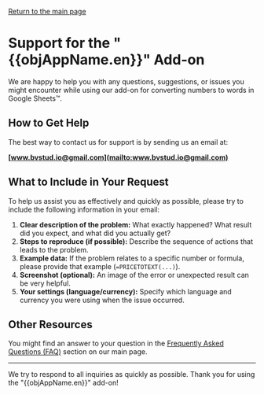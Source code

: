 [Return to the main page](en/ ':class=btn')

# Support for the "{{objAppName.en}}" Add-on

We are happy to help you with any questions, suggestions, or issues you might encounter while using our add-on for converting numbers to words in Google Sheets™.

## How to Get Help

The best way to contact us for support is by sending us an email at:

**[www.bvstud.io@gmail.com](mailto:www.bvstud.io@gmail.com)**

## What to Include in Your Request

To help us assist you as effectively and quickly as possible, please try to include the following information in your email:

1.  **Clear description of the problem:** What exactly happened? What result did you expect, and what did you actually get?
2.  **Steps to reproduce (if possible):** Describe the sequence of actions that leads to the problem.
3.  **Example data:** If the problem relates to a specific number or formula, please provide that example (`=PRICETOTEXT(...)`).
4.  **Screenshot (optional):** An image of the error or unexpected result can be very helpful.
5.  **Your settings (language/currency):** Specify which language and currency you were using when the issue occurred.

## Other Resources

You might find an answer to your question in the [Frequently Asked Questions (FAQ)](en/?id=faq) section on our main page.

---

We try to respond to all inquiries as quickly as possible. Thank you for using the "{{objAppName.en}}" add-on!